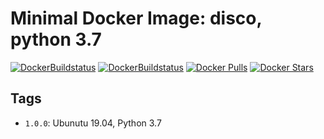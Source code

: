 # Minimal Docker Image: disco, python 3.7

[![DockerBuildstatus](https://img.shields.io/docker/cloud/build/khau/disco_python.svg)](https://hub.docker.com/r/khau/disco_python/)
[![DockerBuildstatus](https://img.shields.io/docker/cloud/automated/khau/disco_python.svg)](https://hub.docker.com/r/khau/disco_python/)
[![Docker Pulls](https://img.shields.io/docker/pulls/khau/disco_python.svg)](https://hub.docker.com/r/khau/disco_python.svg)
[![Docker Stars](https://img.shields.io/docker/stars/khau/disco_python.svg)](https://hub.docker.com/r/khau/disco_python.svg)


## Tags

* `1.0.0`: Ubunutu 19.04, Python 3.7
